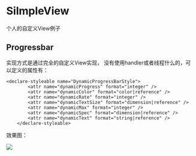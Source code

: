 # SilmpleView
个人的自定义View例子

## Progressbar

实现方式是通过完全的自定义View实现， 没有使用handler或者线程什么的，可以定义的属性有：

```
<declare-styleable name="DynamicProgressBarStyle">
        <attr name="dynamicProgress" format="integer" />
        <attr name="dynamicColor" format="color|reference" />
        <attr name="dynamicRate" format="integer" />
        <attr name="dynamicTextSize" format="dimension|reference" />
        <attr name="dynamicMax" format="integer" />
        <attr name="dynamicSpec" format="dimension|reference" />
        <attr name="dynamicText" format="string|reference" />
    </declare-styleable>
```

效果图：

![](http://ocxgpwj6l.bkt.clouddn.com/GIF.gif)

